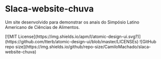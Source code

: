 
# Slaca-website-chuva

Um site desenvolvido para demonstrar os anais do Simpósio Latino Americano de Ciências de Alimentos.
<div aling="center">
[![MIT License](https://img.shields.io/apm/l/atomic-design-ui.svg?)](https://github.com/tterb/atomic-design-ui/blob/master/LICENSEs)
![GitHub repo size](https://img.shields.io/github/repo-size/CamiloMachado/slaca-website-chuva)
</div>